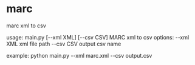 # marc
marc xml to csv

usage: main.py [--xml XML] [--csv CSV]
MARC xml to csv
options:
  --xml XML   xml file path
  --csv CSV   output csv name
  
example:
python main.py --xml marc.xml --csv output.csv
